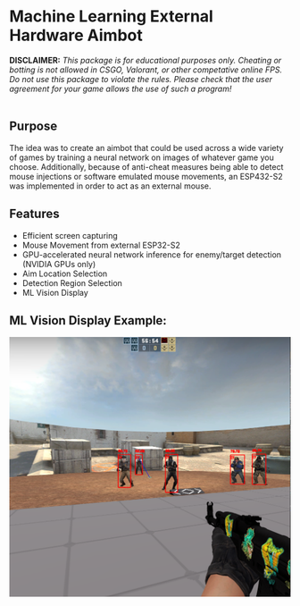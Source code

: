 <h1>Machine Learning External Hardware Aimbot</h1>
<strong>DISCLAIMER:</strong> 
<em>This package is for educational purposes only. Cheating or botting is not allowed in CSGO, Valorant, or other competative online FPS. Do not use this package to violate the rules. Please check that the user agreement for your game allows the use of such a program!</em>
<br>
<br>

## Purpose 
The idea was to create an aimbot that could be used across a wide variety of games by training a neural network on images of whatever game you choose. Additionally, because of anti-cheat measures being able to detect mouse injections or software emulated mouse movements, an ESP432-S2 was implemented in order to act as an external mouse. 

## Features 
* Efficient screen capturing
* Mouse Movement from external ESP32-S2
* GPU-accelerated neural network inference for enemy/target detection (NVIDIA GPUs only)
* Aim Location Selection 
* Detection Region Selection 
* ML Vision Display 

## ML Vision Display Example: 
![ML Vision](https://github.com/gasbarrg/ML-Hardware-Aimbot/blob/master/SampleCaptures/Screenshot%202023-03-27_3.png)




